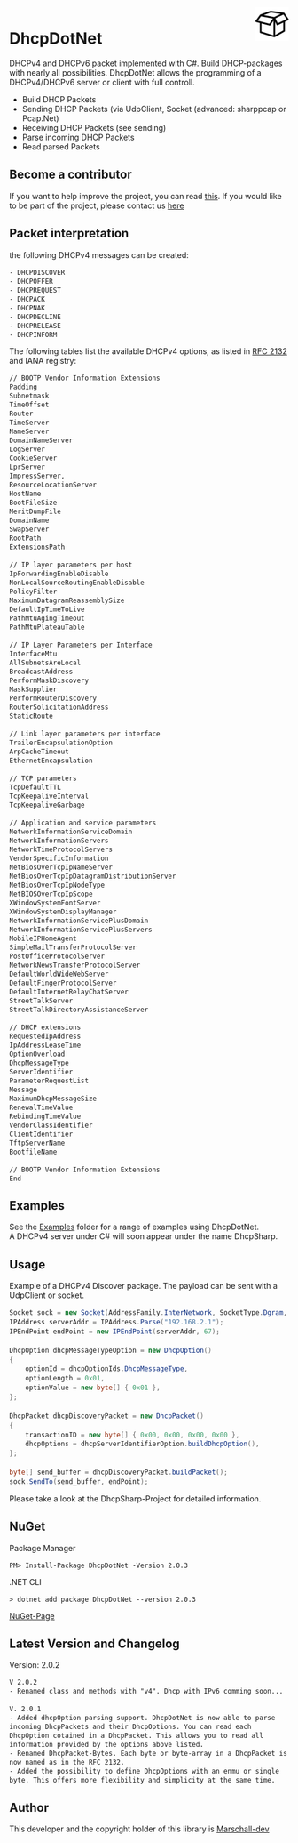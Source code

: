 <a>
    <img src="DhcpDotNet/logo.png" alt="DhcpDotNet" align="right" height="60" />
</a>

# DhcpDotNet
DHCPv4 and DHCPv6 packet implemented with C#. Build DHCP-packages with nearly all possibilities.
DhcpDotNet allows the programming of a DHCPv4/DHCPv6 server or client with full controll. 

- Build DHCP Packets
- Sending DHCP Packets (via UdpClient, Socket (advanced: sharppcap or Pcap.Net)
- Receiving DHCP Packets (see sending)
- Parse incoming DHCP Packets
- Read parsed Packets

## Become a contributor
If you want to help improve the project, you can read <a href="CONTRIBUTING.md">this<a/>. If you would like to be part of the project, please contact us <a href="mailto:maxarttm@gmail.com">here</a>
 
## Packet interpretation
the following DHCPv4 messages can be created:
```
- DHCPDISCOVER
- DHCPOFFER
- DHCPREQUEST
- DHCPACK
- DHCPNAK
- DHCPDECLINE
- DHCPRELEASE
- DHCPINFORM
```

The following tables list the available DHCPv4 options, as listed in <a href="https://tools.ietf.org/html/rfc2132">RFC 2132</a> and IANA registry:
```
// BOOTP Vendor Information Extensions
Padding
Subnetmask
TimeOffset
Router
TimeServer
NameServer
DomainNameServer
LogServer
CookieServer
LprServer
ImpressServer,
ResourceLocationServer
HostName
BootFileSize
MeritDumpFile
DomainName
SwapServer
RootPath
ExtensionsPath

// IP layer parameters per host
IpForwardingEnableDisable
NonLocalSourceRoutingEnableDisable
PolicyFilter
MaximumDatagramReassemblySize
DefaultIpTimeToLive
PathMtuAgingTimeout
PathMtuPlateauTable

// IP Layer Parameters per Interface
InterfaceMtu
AllSubnetsAreLocal
BroadcastAddress
PerformMaskDiscovery
MaskSupplier
PerformRouterDiscovery
RouterSolicitationAddress
StaticRoute

// Link layer parameters per interface
TrailerEncapsulationOption
ArpCacheTimeout
EthernetEncapsulation

// TCP parameters
TcpDefaultTTL
TcpKeepaliveInterval
TcpKeepaliveGarbage

// Application and service parameters
NetworkInformationServiceDomain
NetworkInformationServers
NetworkTimeProtocolServers
VendorSpecificInformation
NetBiosOverTcpIpNameServer
NetBiosOverTcpIpDatagramDistributionServer
NetBiosOverTcpIpNodeType
NetBIOSOverTcpIpScope
XWindowSystemFontServer
XWindowSystemDisplayManager
NetworkInformationServicePlusDomain
NetworkInformationServicePlusServers
MobileIPHomeAgent
SimpleMailTransferProtocolServer
PostOfficeProtocolServer
NetworkNewsTransferProtocolServer
DefaultWorldWideWebServer
DefaultFingerProtocolServer
DefaultInternetRelayChatServer
StreetTalkServer
StreetTalkDirectoryAssistanceServer

// DHCP extensions
RequestedIpAddress
IpAddressLeaseTime
OptionOverload
DhcpMessageType
ServerIdentifier
ParameterRequestList
Message
MaximumDhcpMessageSize
RenewalTimeValue
RebindingTimeValue
VendorClassIdentifier
ClientIdentifier
TftpServerName
BootfileName

// BOOTP Vendor Information Extensions
End
```

## Examples
See the <a href="/DhcpDotNet/Examples/">Examples</a> folder for a range of examples using DhcpDotNet.<br>
A DHCPv4 server under C# will soon appear under the name DhcpSharp.

## Usage
Example of a DHCPv4 Discover package. The payload can be sent with a UdpClient or socket.
```csharp
Socket sock = new Socket(AddressFamily.InterNetwork, SocketType.Dgram, ProtocolType.Udp);
IPAddress serverAddr = IPAddress.Parse("192.168.2.1");
IPEndPoint endPoint = new IPEndPoint(serverAddr, 67);

DhcpOption dhcpMessageTypeOption = new DhcpOption()
{
    optionId = dhcpOptionIds.DhcpMessageType,
    optionLength = 0x01,
    optionValue = new byte[] { 0x01 },
};

DhcpPacket dhcpDiscoveryPacket = new DhcpPacket()
{
    transactionID = new byte[] { 0x00, 0x00, 0x00, 0x00 },
    dhcpOptions = dhcpServerIdentifierOption.buildDhcpOption(),
};

byte[] send_buffer = dhcpDiscoveryPacket.buildPacket();
sock.SendTo(send_buffer, endPoint);
```
Please take a look at the DhcpSharp-Project for detailed information.

## NuGet
Package Manager
```
PM> Install-Package DhcpDotNet -Version 2.0.3
```

.NET CLI
```
> dotnet add package DhcpDotNet --version 2.0.3
```
<a href="https://www.nuget.org/packages/DhcpDotNet/">NuGet-Page</a>

## Latest Version and Changelog
Version: 2.0.2

```
V 2.0.2
- Renamed class and methods with "v4". Dhcp with IPv6 comming soon...

V. 2.0.1
- Added dhcpOption parsing support. DhcpDotNet is now able to parse incoming DhcpPackets and their DhcpOptions. You can read each DhcpOption cotained in a DhcpPacket. This allows you to read all information provided by the options above listed.
- Renamed DhcpPacket-Bytes. Each byte or byte-array in a DhcpPacket is now named as in the RFC 2132.
- Added the possibility to define DhcpOptions with an enmu or single byte. This offers more flexibility and simplicity at the same time.
```

## Author
This developer and the copyright holder of this library is <a href="https://github.com/Marschall-dev">Marschall-dev</a>
